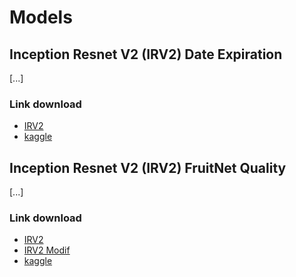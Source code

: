 # Models

## Inception Resnet V2 (IRV2) Date Expiration
[...]

### Link download 
- [IRV2](notebooks/date-expired-incresnetv2-100finet.ipynb)
- [kaggle](https://www.kaggle.com/code/danangharissetiawan/date-expired-incresnetv2-100finet/)

## Inception Resnet V2 (IRV2) FruitNet Quality
[...]

### Link download
- [IRV2](notebooks/resnet.ipynb)
- [IRV2 Modif](notebooks/resnetv2.ipynb)
- [kaggle](https://www.kaggle.com/code/arisdwiwahyudi/fruit-quality-classification)
